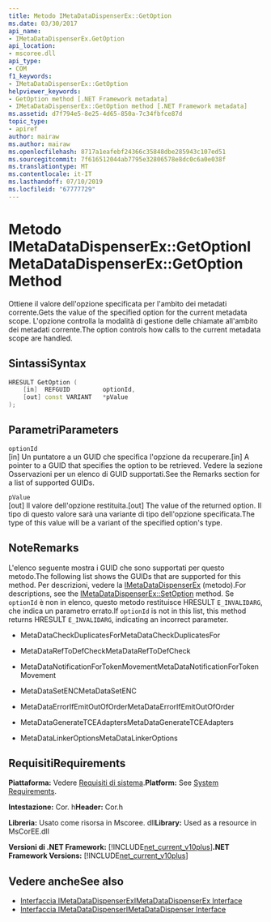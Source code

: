 ```yaml
---
title: Metodo IMetaDataDispenserEx::GetOption
ms.date: 03/30/2017
api_name:
- IMetaDataDispenserEx.GetOption
api_location:
- mscoree.dll
api_type:
- COM
f1_keywords:
- IMetaDataDispenserEx::GetOption
helpviewer_keywords:
- GetOption method [.NET Framework metadata]
- IMetaDataDispenserEx::GetOption method [.NET Framework metadata]
ms.assetid: d7f794e5-8e25-4d65-850a-7c34fbfce87d
topic_type:
- apiref
author: mairaw
ms.author: mairaw
ms.openlocfilehash: 8717a1eafebf24366c35848dbe285943c107ed51
ms.sourcegitcommit: 7f616512044ab7795e32806578e8dc0c6a0e038f
ms.translationtype: MT
ms.contentlocale: it-IT
ms.lasthandoff: 07/10/2019
ms.locfileid: "67777729"
---
```

# <a name="imetadatadispenserexgetoption-method"></a><span data-ttu-id="c3b3d-102">Metodo IMetaDataDispenserEx::GetOption</span><span class="sxs-lookup"><span data-stu-id="c3b3d-102">IMetaDataDispenserEx::GetOption Method</span></span>
<span data-ttu-id="c3b3d-103">Ottiene il valore dell'opzione specificata per l'ambito dei metadati corrente.</span><span class="sxs-lookup"><span data-stu-id="c3b3d-103">Gets the value of the specified option for the current metadata scope.</span></span> <span data-ttu-id="c3b3d-104">L'opzione controlla la modalità di gestione delle chiamate all'ambito dei metadati corrente.</span><span class="sxs-lookup"><span data-stu-id="c3b3d-104">The option controls how calls to the current metadata scope are handled.</span></span>  
  
## <a name="syntax"></a><span data-ttu-id="c3b3d-105">Sintassi</span><span class="sxs-lookup"><span data-stu-id="c3b3d-105">Syntax</span></span>  
  
```cpp  
HRESULT GetOption (  
    [in]  REFGUID         optionId,   
    [out] const VARIANT   *pValue  
);  
```  
  
## <a name="parameters"></a><span data-ttu-id="c3b3d-106">Parametri</span><span class="sxs-lookup"><span data-stu-id="c3b3d-106">Parameters</span></span>  
 `optionId`  
 <span data-ttu-id="c3b3d-107">[in] Un puntatore a un GUID che specifica l'opzione da recuperare.</span><span class="sxs-lookup"><span data-stu-id="c3b3d-107">[in] A pointer to a GUID that specifies the option to be retrieved.</span></span> <span data-ttu-id="c3b3d-108">Vedere la sezione Osservazioni per un elenco di GUID supportati.</span><span class="sxs-lookup"><span data-stu-id="c3b3d-108">See the Remarks section for a list of supported GUIDs.</span></span>  
  
 `pValue`  
 <span data-ttu-id="c3b3d-109">[out] Il valore dell'opzione restituita.</span><span class="sxs-lookup"><span data-stu-id="c3b3d-109">[out] The value of the returned option.</span></span> <span data-ttu-id="c3b3d-110">Il tipo di questo valore sarà una variante di tipo dell'opzione specificata.</span><span class="sxs-lookup"><span data-stu-id="c3b3d-110">The type of this value will be a variant of the specified option's type.</span></span>  
  
## <a name="remarks"></a><span data-ttu-id="c3b3d-111">Note</span><span class="sxs-lookup"><span data-stu-id="c3b3d-111">Remarks</span></span>  
 <span data-ttu-id="c3b3d-112">L'elenco seguente mostra i GUID che sono supportati per questo metodo.</span><span class="sxs-lookup"><span data-stu-id="c3b3d-112">The following list shows the GUIDs that are supported for this method.</span></span> <span data-ttu-id="c3b3d-113">Per descrizioni, vedere la [IMetaDataDispenserEx](../../../../docs/framework/unmanaged-api/metadata/imetadatadispenserex-setoption-method.md) (metodo).</span><span class="sxs-lookup"><span data-stu-id="c3b3d-113">For descriptions, see the [IMetaDataDispenserEx::SetOption](../../../../docs/framework/unmanaged-api/metadata/imetadatadispenserex-setoption-method.md) method.</span></span> <span data-ttu-id="c3b3d-114">Se `optionId` è non in elenco, questo metodo restituisce HRESULT `E_INVALIDARG`, che indica un parametro errato.</span><span class="sxs-lookup"><span data-stu-id="c3b3d-114">If `optionId` is not in this list, this method returns HRESULT `E_INVALIDARG`, indicating an incorrect parameter.</span></span>  
  
- <span data-ttu-id="c3b3d-115">MetaDataCheckDuplicatesFor</span><span class="sxs-lookup"><span data-stu-id="c3b3d-115">MetaDataCheckDuplicatesFor</span></span>  
  
- <span data-ttu-id="c3b3d-116">MetaDataRefToDefCheck</span><span class="sxs-lookup"><span data-stu-id="c3b3d-116">MetaDataRefToDefCheck</span></span>  
  
- <span data-ttu-id="c3b3d-117">MetaDataNotificationForTokenMovement</span><span class="sxs-lookup"><span data-stu-id="c3b3d-117">MetaDataNotificationForTokenMovement</span></span>  
  
- <span data-ttu-id="c3b3d-118">MetaDataSetENC</span><span class="sxs-lookup"><span data-stu-id="c3b3d-118">MetaDataSetENC</span></span>  
  
- <span data-ttu-id="c3b3d-119">MetaDataErrorIfEmitOutOfOrder</span><span class="sxs-lookup"><span data-stu-id="c3b3d-119">MetaDataErrorIfEmitOutOfOrder</span></span>  
  
- <span data-ttu-id="c3b3d-120">MetaDataGenerateTCEAdapters</span><span class="sxs-lookup"><span data-stu-id="c3b3d-120">MetaDataGenerateTCEAdapters</span></span>  
  
- <span data-ttu-id="c3b3d-121">MetaDataLinkerOptions</span><span class="sxs-lookup"><span data-stu-id="c3b3d-121">MetaDataLinkerOptions</span></span>  
  
## <a name="requirements"></a><span data-ttu-id="c3b3d-122">Requisiti</span><span class="sxs-lookup"><span data-stu-id="c3b3d-122">Requirements</span></span>  
 <span data-ttu-id="c3b3d-123">**Piattaforma:** Vedere [Requisiti di sistema](../../../../docs/framework/get-started/system-requirements.md).</span><span class="sxs-lookup"><span data-stu-id="c3b3d-123">**Platform:** See [System Requirements](../../../../docs/framework/get-started/system-requirements.md).</span></span>  
  
 <span data-ttu-id="c3b3d-124">**Intestazione:** Cor. h</span><span class="sxs-lookup"><span data-stu-id="c3b3d-124">**Header:** Cor.h</span></span>  
  
 <span data-ttu-id="c3b3d-125">**Libreria:** Usato come risorsa in Mscoree. dll</span><span class="sxs-lookup"><span data-stu-id="c3b3d-125">**Library:** Used as a resource in MsCorEE.dll</span></span>  
  
 <span data-ttu-id="c3b3d-126">**Versioni di .NET Framework:** [!INCLUDE[net_current_v10plus](../../../../includes/net-current-v10plus-md.md)]</span><span class="sxs-lookup"><span data-stu-id="c3b3d-126">**.NET Framework Versions:** [!INCLUDE[net_current_v10plus](../../../../includes/net-current-v10plus-md.md)]</span></span>  
  
## <a name="see-also"></a><span data-ttu-id="c3b3d-127">Vedere anche</span><span class="sxs-lookup"><span data-stu-id="c3b3d-127">See also</span></span>

- [<span data-ttu-id="c3b3d-128">Interfaccia IMetaDataDispenserEx</span><span class="sxs-lookup"><span data-stu-id="c3b3d-128">IMetaDataDispenserEx Interface</span></span>](../../../../docs/framework/unmanaged-api/metadata/imetadatadispenserex-interface.md)
- [<span data-ttu-id="c3b3d-129">Interfaccia IMetaDataDispenser</span><span class="sxs-lookup"><span data-stu-id="c3b3d-129">IMetaDataDispenser Interface</span></span>](../../../../docs/framework/unmanaged-api/metadata/imetadatadispenser-interface.md)
